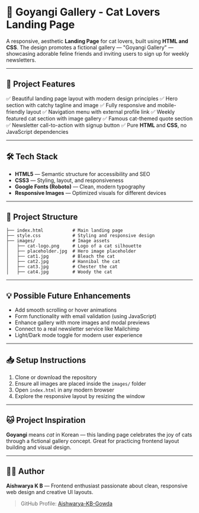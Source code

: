 
# 🐾 **Goyangi Gallery - Cat Lovers Landing Page**

A responsive, aesthetic **Landing Page** for cat lovers, built using **HTML and CSS**. The design promotes a fictional gallery — "Goyangi Gallery" — showcasing adorable feline friends and inviting users to sign up for weekly newsletters.

---

## 📌 **Project Features**

✅ Beautiful landing page layout with modern design principles
✅ Hero section with catchy tagline and image
✅ Fully responsive and mobile-friendly layout
✅ Navigation menu with external profile link
✅ Weekly featured cat section with image gallery
✅ Famous cat-themed quote section
✅ Newsletter call-to-action with signup button
✅ Pure **HTML** and **CSS**, no JavaScript dependencies

---

## 🛠️ **Tech Stack**

* **HTML5** — Semantic structure for accessibility and SEO
* **CSS3** — Styling, layout, and responsiveness
* **Google Fonts (Roboto)** — Clean, modern typography
* **Responsive Images** — Optimized visuals for different devices

---

## 📂 **Project Structure**

```
├── index.html           # Main landing page
├── style.css            # Styling and responsive design
├── images/              # Image assets
│   ├── cat-logo.png     # Logo of a cat silhouette
│   ├── placeholder.jpg  # Hero image placeholder
│   ├── cat1.jpg         # Bleach the cat
│   ├── cat2.jpg         # Hannibal the cat
│   ├── cat3.jpg         # Chester the cat
│   ├── cat4.jpg         # Woody the cat
```

---

## 💡 **Possible Future Enhancements**

* Add smooth scrolling or hover animations
* Form functionality with email validation (using JavaScript)
* Enhance gallery with more images and modal previews
* Connect to a real newsletter service like Mailchimp
* Light/Dark mode toggle for modern user experience

---

## 📥 **Setup Instructions**

1. Clone or download the repository
2. Ensure all images are placed inside the `images/` folder
3. Open `index.html` in any modern browser
4. Explore the responsive layout by resizing the window

---

## 🐱 **Project Inspiration**

**Goyangi** means *cat* in Korean — this landing page celebrates the joy of cats through a fictional gallery concept. Great for practicing frontend layout building and visual design.

---

## 🧑‍💻 **Author**

**Aishwarya K B** — Frontend enthusiast passionate about clean, responsive web design and creative UI layouts.

> GitHub Profile: [Aishwarya-KB-Gowda](https://github.com/Aishwarya-KB-Gowda)

